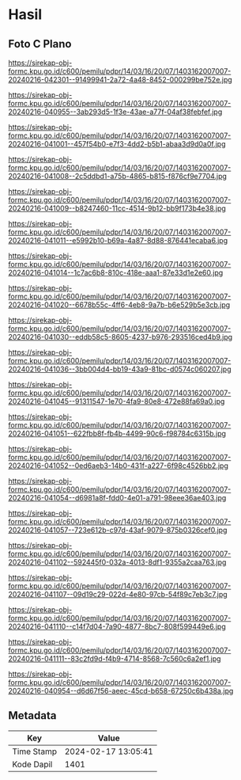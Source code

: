 # Hasil

## Foto C Plano

https://sirekap-obj-formc.kpu.go.id/c600/pemilu/pdpr/14/03/16/20/07/1403162007007-20240216-042301--91499941-2a72-4a48-8452-000299be752e.jpg

https://sirekap-obj-formc.kpu.go.id/c600/pemilu/pdpr/14/03/16/20/07/1403162007007-20240216-040955--3ab293d5-1f3e-43ae-a77f-04af38febfef.jpg

https://sirekap-obj-formc.kpu.go.id/c600/pemilu/pdpr/14/03/16/20/07/1403162007007-20240216-041001--457f54b0-e7f3-4dd2-b5b1-abaa3d9d0a0f.jpg

https://sirekap-obj-formc.kpu.go.id/c600/pemilu/pdpr/14/03/16/20/07/1403162007007-20240216-041008--2c5ddbd1-a75b-4865-b815-f876cf9e7704.jpg

https://sirekap-obj-formc.kpu.go.id/c600/pemilu/pdpr/14/03/16/20/07/1403162007007-20240216-041009--b8247460-11cc-4514-9b12-bb9f173b4e38.jpg

https://sirekap-obj-formc.kpu.go.id/c600/pemilu/pdpr/14/03/16/20/07/1403162007007-20240216-041011--e5992b10-b69a-4a87-8d88-876441ecaba6.jpg

https://sirekap-obj-formc.kpu.go.id/c600/pemilu/pdpr/14/03/16/20/07/1403162007007-20240216-041014--1c7ac6b8-810c-418e-aaa1-87e33d1e2e60.jpg

https://sirekap-obj-formc.kpu.go.id/c600/pemilu/pdpr/14/03/16/20/07/1403162007007-20240216-041020--6678b55c-4ff6-4eb8-9a7b-b6e529b5e3cb.jpg

https://sirekap-obj-formc.kpu.go.id/c600/pemilu/pdpr/14/03/16/20/07/1403162007007-20240216-041030--eddb58c5-8605-4237-b976-293516ced4b9.jpg

https://sirekap-obj-formc.kpu.go.id/c600/pemilu/pdpr/14/03/16/20/07/1403162007007-20240216-041036--3bb004d4-bb19-43a9-81bc-d0574c060207.jpg

https://sirekap-obj-formc.kpu.go.id/c600/pemilu/pdpr/14/03/16/20/07/1403162007007-20240216-041045--91311547-1e70-4fa9-80e8-472e88fa69a0.jpg

https://sirekap-obj-formc.kpu.go.id/c600/pemilu/pdpr/14/03/16/20/07/1403162007007-20240216-041051--622fbb8f-fb4b-4499-90c6-f98784c6315b.jpg

https://sirekap-obj-formc.kpu.go.id/c600/pemilu/pdpr/14/03/16/20/07/1403162007007-20240216-041052--0ed6aeb3-14b0-431f-a227-6f98c4526bb2.jpg

https://sirekap-obj-formc.kpu.go.id/c600/pemilu/pdpr/14/03/16/20/07/1403162007007-20240216-041054--d6981a8f-fdd0-4e01-a791-98eee36ae403.jpg

https://sirekap-obj-formc.kpu.go.id/c600/pemilu/pdpr/14/03/16/20/07/1403162007007-20240216-041057--723e612b-c97d-43af-9079-875b0326cef0.jpg

https://sirekap-obj-formc.kpu.go.id/c600/pemilu/pdpr/14/03/16/20/07/1403162007007-20240216-041102--592445f0-032a-4013-8df1-9355a2caa763.jpg

https://sirekap-obj-formc.kpu.go.id/c600/pemilu/pdpr/14/03/16/20/07/1403162007007-20240216-041107--09d19c29-022d-4e80-97cb-54f89c7eb3c7.jpg

https://sirekap-obj-formc.kpu.go.id/c600/pemilu/pdpr/14/03/16/20/07/1403162007007-20240216-041110--c14f7d04-7a90-4877-8bc7-808f599449e6.jpg

https://sirekap-obj-formc.kpu.go.id/c600/pemilu/pdpr/14/03/16/20/07/1403162007007-20240216-041111--83c2fd9d-f4b9-4714-8568-7c560c6a2ef1.jpg

https://sirekap-obj-formc.kpu.go.id/c600/pemilu/pdpr/14/03/16/20/07/1403162007007-20240216-040954--d6d67f56-aeec-45cd-b658-67250c6b438a.jpg


## Metadata

| Key        | Value               |
| ---------- | ------------------- |
| Time Stamp | 2024-02-17 13:05:41 |
| Kode Dapil | 1401                |



